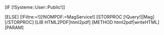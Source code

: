 [IF [!Systeme::User::Public!]]
	
[ELSE]
[!Filtre:=!][!NOMPDF:=MagService!]
	[STORPROC [!Query!]|Mag][/STORPROC]
	[LIB HTML2PDF|html2pdf]
	[METHOD html2pdf|writeHTML]
		[PARAM]
			<style type="text/css">
				table.page_header  {width:200mm; top:0;bottom:0 ; padding:0;margin:0; }
	
			</style>
			<page pageset="old" backtop="14mm" backbottom="1mm" backleft="10mm" backright="10mm" style="font-size: 10pt">
				<table class="page_header" cellspacing="0" cellspadding="0" border="1">
					<tr  >
						<td colspan="5" style="text-align:center;">[!NOMPDF!] de [!Mag::Nom!]</td>
					</tr>
					[STORPROC Boutique/Magasin/[!Mag::Id!]/Service|Srv|0|2000|Nom,DateDebut|ASC]
						[IF [!LeService!]!=[!Srv::Nom!]||[!LaDateDebut!]!=[!Srv::DateDebut!]||[!LaDateFin!]!=[!Srv::DateFin!]]
							[COUNT Boutique/Magasin/[!Mag::Id!]/Service/Nom=[!Srv::Nom!]&DateDebut=[!Srv::DateDebut!]&DateFin=[!Srv::DateFin!]|NbAbo]
							<tr><td colspan="5" style="text-align:center;font-size:14px;background-color:#313131;color:#fff;">[!Srv::Nom!] du [!Utils::getDate(d/m/Y,[!Srv::DateDebut!])!] au [!Utils::getDate(d/m/Y,[!Srv::DateFin!])!] ([!NbAbo!] abonnements)</td></tr>
							[!LeService:=[!Srv::Nom!]!][!LaDateDebut:=[!Srv::DateDebut!]!][!LaDateFin:=[!Srv::DateFin!]!]
							<tr style="text-align:center;font-size:14px;background-color:#ccc;">
								<td style="text-align:center;">Client</td>
								<td style="text-align:center;">Début</td>
								<td style="text-align:center;">Fin</td>
								<td style="text-align:center;">Taux de Remise</td>
								<td style="text-align:center;">Type</td>
							</tr>
						[/IF]
						[STORPROC Boutique/Client/Service/[!Srv::Id!]|Cli|0|1][/STORPROC]
						[!LieCd:=Importé!]
						[STORPROC Boutique/Service/[!Srv::Id!]/LigneCommande|LC|0|1] [!LieCd:=Commandé!][/STORPROC]
						<tr >
							<td style="text-align:center;">[!Cli::Nom!] -[!Cli::Mail!]</td>
							<td style="text-align:center;">[!Utils::getDate(d/m/Y,[!Srv::DateDebut!])!]</td>
							<td style="text-align:center;">[!Utils::getDate(d/m/Y,[!Srv::DateFin!])!]</td>
							<td style="text-align:center;">[!Srv::Remise!]</td>
							<td style="text-align:center;">[!LieCd!]</td>
						</tr>
						
					[/STORPROC]
				</table>
			</page>
		[/PARAM]
		[PARAM][/PARAM]
	[/METHOD]
	[!html2pdf::Output([!NOMPDF!].pdf)!]
	
[/IF]